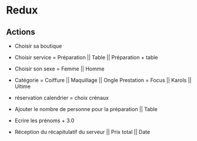 # Redux

## Actions

* Choisir sa boutique

* Choisir service = Préparation || Table || Préparation + table

* Choisir son sexe = Femme || Homme

* Catégorie = Coiffure || Maquillage || Ongle
  Prestation = Focus || Karols || Ultime

* réservation calendrier = choix crénaux

* Ajouter le nombre de personne pour la préparation || Table

* Ecrire les prénoms + 3.0

* Réception du récapitulatif du serveur || Prix total || Date

